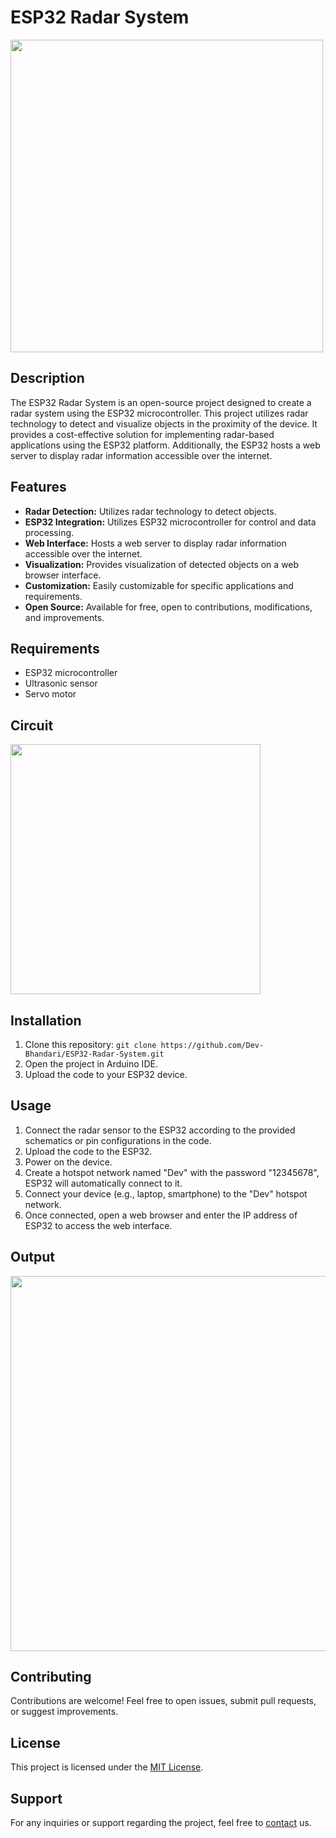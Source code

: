 # ESP32 Radar System
<img src = "https://github.com/Dev-Bhandari/ESP32-Radar-System/assets/52774043/6b9f20a0-a8e6-48f8-b1d4-24327bd8906d" width = "500">

## Description

The ESP32 Radar System is an open-source project designed to create a radar system using the ESP32 microcontroller. This project utilizes radar technology to detect and visualize objects in the proximity of the device. It provides a cost-effective solution for implementing radar-based applications using the ESP32 platform. Additionally, the ESP32 hosts a web server to display radar information accessible over the internet.

## Features

- **Radar Detection:** Utilizes radar technology to detect objects.
- **ESP32 Integration:** Utilizes ESP32 microcontroller for control and data processing.
- **Web Interface:** Hosts a web server to display radar information accessible over the internet.
- **Visualization:** Provides visualization of detected objects on a web browser interface.
- **Customization:** Easily customizable for specific applications and requirements.
- **Open Source:** Available for free, open to contributions, modifications, and improvements.

## Requirements

- ESP32 microcontroller
- Ultrasonic sensor
- Servo motor

## Circuit

<img src = "https://github.com/Dev-Bhandari/ESP32-Radar-System/assets/52774043/a3ee1fa2-0e6b-43c8-839c-d4e70056732d" width = "400">

## Installation

1. Clone this repository: `git clone https://github.com/Dev-Bhandari/ESP32-Radar-System.git`
2. Open the project in Arduino IDE.
3. Upload the code to your ESP32 device.

## Usage

1. Connect the radar sensor to the ESP32 according to the provided schematics or pin configurations in the code.
2. Upload the code to the ESP32.
3. Power on the device.
4. Create a hotspot network named "Dev" with the password "12345678", ESP32 will automatically connect to it.
5. Connect your device (e.g., laptop, smartphone) to the "Dev" hotspot network.
6. Once connected, open a web browser and enter the IP address of ESP32 to access the web interface.

## Output
<img src = "https://github.com/Dev-Bhandari/ESP32-Radar-System/assets/52774043/b9fa10b1-67da-4f07-a6a7-436f7096d988" width = "600">

## Contributing

Contributions are welcome! Feel free to open issues, submit pull requests, or suggest improvements.

## License

This project is licensed under the [MIT License](LICENSE).

## Support

For any inquiries or support regarding the project, feel free to [contact](mailto:devbh789@gmail.com) us.
